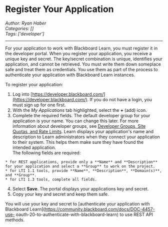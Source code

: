 # Register Your Application
*Author: Ryan Haber*  
*Categories: []*  
*Tags: ['developer']*  
<hr />
For your application to work with Blackboard Learn, you must register it in
the developer portal. When you register your application, you receive a unique
key and secret. The key/secret combination is unique, identifies your
application, and cannot be retrieved. You must write them down someplace safe
and treat them as credentials. You use them as part of the process to
authenticate your application with Blackboard Learn instances.

To register your application:

  1. Log into [https://developer.blackboard.com/](https://developer.blackboard.com/). If you do not have a login, you must sign up for one first.
  2. With the _My Applications_ tab highlighted, select the **+** (add) icon.
  3. Complete the required fields. The default developer group for your application is your name. You can change this later. For more information about developer groups, see [Developer Groups, Site Quotas, and Rate Limits](https://community.blackboard.com/docs/DOC-4258-developer-groups-site-quotas-and-rate-limits). Learn displays your application's name and description to Learn administrators when they connect your application to their system. This helps them make sure they have found the intended application.  
The following fields are required:

    * for REST applications, provide only a **Name** and **Description** for your application and select a **Group** to work on the project.
    * for LTI 1.1 tools, provide **Name**, **Description**, **Domain(s)**, and **Group**.
    * for LTI 1.3 tools, complete all fields.
  4. Select **Save**. The portal displays your applications key and secret.
  5. Copy your key and secret and keep them safe.

You will use your key and secret to [authenticate your application with
Blackboard Learn](https://community.blackboard.com/docs/DOC-4457-use-
oauth-20-to-authenticate-with-blackboard-learn) to use REST API methods.

